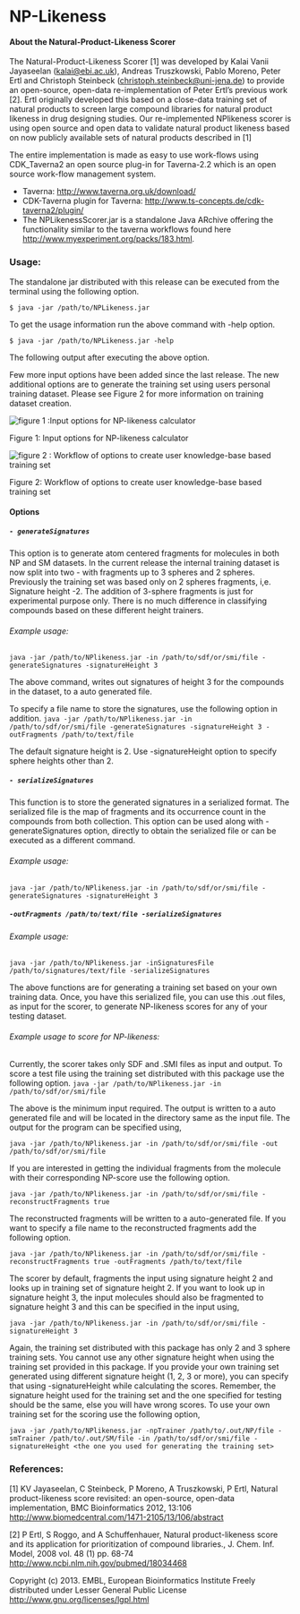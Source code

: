 # NP-Likeness

#### About the Natural-Product-Likeness Scorer

The Natural-Product-Likeness Scorer [1] was developed by Kalai Vanii Jayaseelan (kalai@ebi.ac.uk), Andreas Truszkowski, Pablo Moreno, Peter Ertl and Christoph Steinbeck (christoph.steinbeck@uni-jena.de) to
provide an open-source, open-data re-implementation of Peter Ertl’s previous work [2].
Ertl originally developed this based on a close-data training set of natural products to screen large compound libraries for natural product likeness in drug designing studies. Our re-implemented NPlikeness scorer is using open source and open data to validate natural product likeness based on now publicly available sets of natural products described in [1]

The entire implementation is made as easy to use work-flows using CDK_Taverna2 an open source
plug-in for Taverna-2.2 which is an open source work-flow management system.

  - Taverna: http://www.taverna.org.uk/download/
  - CDK-Taverna plugin for Taverna: http://www.ts-concepts.de/cdk-taverna2/plugin/
  - The NPLikenessScorer.jar is a standalone Java ARchive offering the functionality similar to
the taverna workflows found here http://www.myexperiment.org/packs/183.html.


### Usage:
The standalone jar distributed with this release can be executed from the terminal using the
following option.

```$ java -jar /path/to/NPLikeness.jar ```

To get the usage information run the above command with -help option.

```$ java -jar /path/to/NPLikeness.jar -help ```

The following output after executing the above option. 

Few more input options have been added since the last release. The new additional options are to generate the training set using users personal training dataset. Please see Figure 2 for more information on training dataset creation.



![figure 1 :Input options for NP-likeness calculator](./Figures/figure1.png)

Figure 1: Input options for NP-likeness calculator

![figure 2 : Workflow of options to create user knowledge-base based
training set](./Figures/figure2.png)

Figure 2: Workflow of options to create user knowledge-base based
training set

#### Options
##### ``` - generateSignatures ```
This option is to generate atom centered fragments for molecules in both NP and SM datasets. In the current release the internal training dataset is now split into two - with fragments up to 3 spheres and 2 spheres. Previously the training set was based only on 2 spheres fragments, i,e. Signature height -2. The addition of 3-sphere fragments is just for experimental purpose only. There is no much difference in classifying compounds based on these different height trainers.

###### Example usage:
``` java -jar /path/to/NPlikeness.jar -in /path/to/sdf/or/smi/file -generateSignatures -signatureHeight 3 ```

The above command, writes out signatures of height 3 for the compounds in the dataset, to a auto generated file. 

To specify a file name to store the signatures, use the following option in addition.
``` java -jar /path/to/NPlikeness.jar -in /path/to/sdf/or/smi/file -generateSignatures -signatureHeight 3 -outFragments /path/to/text/file ```

The default signature height is 2. Use -signatureHeight option to specify sphere heights other than 2.

##### ``` - serializeSignatures ```
This function is to store the generated signatures in a serialized format. The serialized file is the map of fragments and its occurrence count in the compounds from both collection. This option can be used along with -generateSignatures option, directly to obtain the serialized file or can be executed as a different command.

###### Example usage:
``` java -jar /path/to/NPlikeness.jar -in /path/to/sdf/or/smi/file -generateSignatures -signatureHeight 3 ```

#####  ``` -outFragments /path/to/text/file -serializeSignatures ```

###### Example usage:
``` java -jar /path/to/NPlikeness.jar -inSignaturesFile /path/to/signatures/text/file -serializeSignatures ```

The above functions are for generating a training set based on your own training data. Once, you have this serialized file, you can use this .out files, as input for the scorer, to generate NP-likeness scores for any of your testing dataset.

###### Example usage to score for NP-likeness:
Currently, the scorer takes only SDF and .SMI files as input and output. To score a test file using the training set distributed with this package use the following option.
``` java -jar /path/to/NPlikeness.jar -in /path/to/sdf/or/smi/file ```

The above is the minimum input required. The output is written to a auto generated file and will be located in the directory same as the input file. The output for the program can be specified using,

``` java -jar /path/to/NPlikeness.jar -in /path/to/sdf/or/smi/file -out /path/to/sdf/or/smi/file ```

If you are interested in getting the individual fragments from the molecule with their corresponding NP-score use the following option.

``` java -jar /path/to/NPlikeness.jar -in /path/to/sdf/or/smi/file -reconstructFragments true ```

The reconstructed fragments will be written to a auto-generated file. If you want to specify a file name to the reconstructed fragments add the following option.

``` java -jar /path/to/NPlikeness.jar -in /path/to/sdf/or/smi/file -reconstructFragments true -outFragments /path/to/text/file ```

The scorer by default, fragments the input using signature height 2 and looks up in training set of signature height 2. If you want to look up in signature height 3, the input molecules should also be fragmented to signature height 3 and this can be specified in the input using,

``` java -jar /path/to/NPlikeness.jar -in /path/to/sdf/or/smi/file -signatureHeight 3 ```

Again, the training set distributed with this package has only 2 and 3 sphere training sets. You cannot use any other signature height when using the training set provided in this package. If you provide your own training set generated using different signature height (1, 2, 3 or more), you can specify that using -signatureHeight while calculating the scores. Remember, the signature height used for the training set and the one specified for testing should be the same, else you will have wrong scores. To use your own training set for the scoring use the following option,

``` java -jar /path/to/NPlikeness.jar -npTrainer /path/to/.out/NP/file -smTrainer /path/to/.out/SM/file -in /path/to/sdf/or/smi/file -signatureHeight <the one you used for generating the training set> ```

### References:
[1] KV Jayaseelan, C Steinbeck, P Moreno, A Truszkowski, P Ertl, Natural product-likeness score
revisited: an open-source, open-data implementation, BMC Bioinformatics 2012, 13:106
http://www.biomedcentral.com/1471-2105/13/106/abstract

[2] P Ertl, S Roggo, and A Schuffenhauer, Natural product-likeness score and its application for
prioritization of compound libraries., J. Chem. Inf. Model, 2008 vol. 48 (1) pp. 68-74
http://www.ncbi.nlm.nih.gov/pubmed/18034468


Copyright (c) 2013. EMBL, European Bioinformatics Institute
Freely distributed under Lesser General Public License
http://www.gnu.org/licenses/lgpl.html

